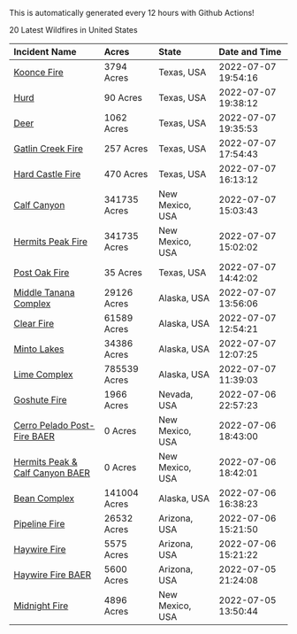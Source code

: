 This is automatically generated every 12 hours with Github Actions!

20 Latest Wildfires in United States

 | Incident Name | Acres | State | Date and Time |
|:---|:---|:---|:---|
| [Koonce Fire](https://inciweb.nwcg.gov/incident/8203/) | 3794 Acres | Texas, USA | 2022-07-07 19:54:16 |
| [Hurd](https://inciweb.nwcg.gov/incident/8205/) | 90 Acres | Texas, USA | 2022-07-07 19:38:12 |
| [Deer](https://inciweb.nwcg.gov/incident/8204/) | 1062 Acres | Texas, USA | 2022-07-07 19:35:53 |
| [Gatlin Creek Fire](https://inciweb.nwcg.gov/incident/8207/) | 257 Acres | Texas, USA | 2022-07-07 17:54:43 |
| [Hard Castle Fire](https://inciweb.nwcg.gov/incident/8208/) | 470 Acres | Texas, USA | 2022-07-07 16:13:12 |
| [Calf Canyon](https://inciweb.nwcg.gov/incident/8069/) | 341735 Acres | New Mexico, USA | 2022-07-07 15:03:43 |
| [Hermits Peak Fire](https://inciweb.nwcg.gov/incident/8049/) | 341735 Acres | New Mexico, USA | 2022-07-07 15:02:02 |
| [Post Oak Fire](https://inciweb.nwcg.gov/incident/8206/) | 35 Acres | Texas, USA | 2022-07-07 14:42:02 |
| [Middle Tanana Complex](https://inciweb.nwcg.gov/incident/8201/) | 29126 Acres | Alaska, USA | 2022-07-07 13:56:06 |
| [Clear Fire](https://inciweb.nwcg.gov/incident/8178/) | 61589 Acres | Alaska, USA | 2022-07-07 12:54:21 |
| [Minto Lakes](https://inciweb.nwcg.gov/incident/8182/) | 34386 Acres | Alaska, USA | 2022-07-07 12:07:25 |
| [Lime Complex](https://inciweb.nwcg.gov/incident/8173/) | 785539 Acres | Alaska, USA | 2022-07-07 11:39:03 |
| [Goshute Fire](https://inciweb.nwcg.gov/incident/8180/) | 1966 Acres | Nevada, USA | 2022-07-06 22:57:23 |
| [Cerro Pelado Post-Fire BAER](https://inciweb.nwcg.gov/incident/8118/) | 0 Acres | New Mexico, USA | 2022-07-06 18:43:00 |
| [Hermits Peak & Calf Canyon BAER](https://inciweb.nwcg.gov/incident/8104/) | 0 Acres | New Mexico, USA | 2022-07-06 18:42:01 |
| [Bean Complex](https://inciweb.nwcg.gov/incident/8183/) | 141004 Acres | Alaska, USA | 2022-07-06 16:38:23 |
| [Pipeline Fire](https://inciweb.nwcg.gov/incident/8152/) | 26532 Acres | Arizona, USA | 2022-07-06 15:21:50 |
| [Haywire Fire](https://inciweb.nwcg.gov/incident/8155/) | 5575 Acres | Arizona, USA | 2022-07-06 15:21:22 |
| [Haywire Fire BAER](https://inciweb.nwcg.gov/incident/8179/) | 5600 Acres | Arizona, USA | 2022-07-05 21:24:08 |
| [Midnight Fire](https://inciweb.nwcg.gov/incident/8147/) | 4896 Acres | New Mexico, USA | 2022-07-05 13:50:44 |
